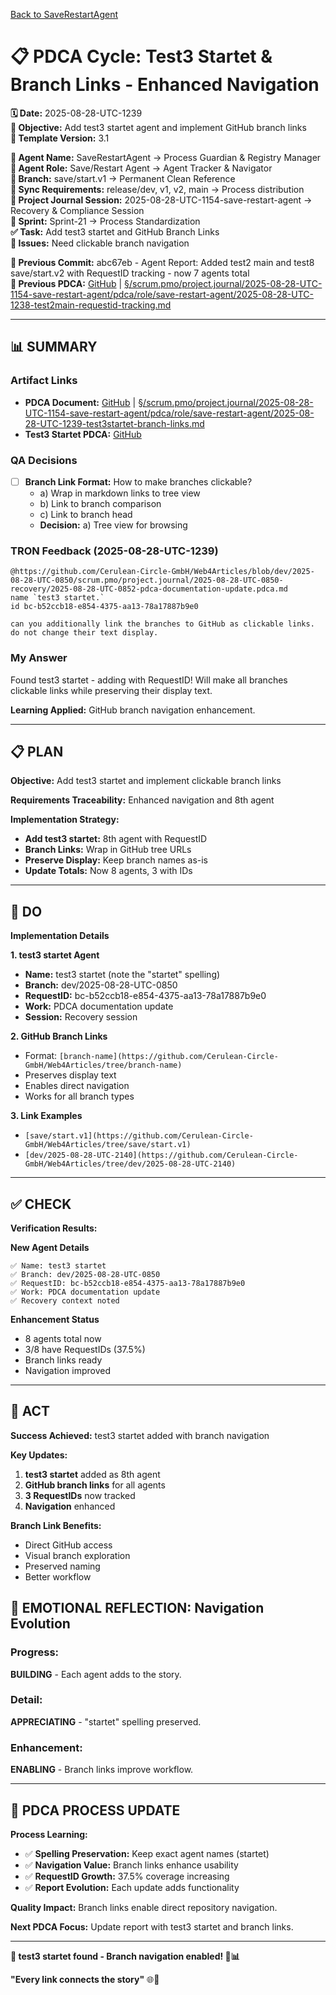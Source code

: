 [Back to SaveRestartAgent](../../../../roles/SaveRestartAgent/)

# 📋 **PDCA Cycle: Test3 Startet & Branch Links - Enhanced Navigation**

**🗓️ Date:** 2025-08-28-UTC-1239  
**🎯 Objective:** Add test3 startet agent and implement GitHub branch links  
**🎯 Template Version:** 3.1  

**👤 Agent Name:** SaveRestartAgent → Process Guardian & Registry Manager  
**👤 Agent Role:** Save/Restart Agent → Agent Tracker & Navigator  
**👤 Branch:** save/start.v1 → Permanent Clean Reference  
**🔄 Sync Requirements:** release/dev, v1, v2, main → Process distribution  
**🎯 Project Journal Session:** 2025-08-28-UTC-1154-save-restart-agent → Recovery & Compliance Session  
**🎯 Sprint:** Sprint-21 → Process Standardization  
**✅ Task:** Add test3 startet and GitHub Branch Links  
**🚨 Issues:** Need clickable branch navigation  

**📎 Previous Commit:** abc67eb - Agent Report: Added test2 main and test8 save/start.v2 with RequestID tracking - now 7 agents total  
**🔗 Previous PDCA:** [GitHub](https://github.com/Cerulean-Circle-GmbH/Web4Articles/blob/save/start.v1/scrum.pmo/project.journal/2025-08-28-UTC-1154-save-restart-agent/pdca/role/save-restart-agent/2025-08-28-UTC-1238-test2main-requestid-tracking.md) | [§/scrum.pmo/project.journal/2025-08-28-UTC-1154-save-restart-agent/pdca/role/save-restart-agent/2025-08-28-UTC-1238-test2main-requestid-tracking.md](2025-08-28-UTC-1238-test2main-requestid-tracking.md)

---

## **📊 SUMMARY**

### **Artifact Links**
- **PDCA Document:** [GitHub](https://github.com/Cerulean-Circle-GmbH/Web4Articles/blob/save/start.v1/scrum.pmo/project.journal/2025-08-28-UTC-1154-save-restart-agent/pdca/role/save-restart-agent/2025-08-28-UTC-1239-test3startet-branch-links.md) | [§/scrum.pmo/project.journal/2025-08-28-UTC-1154-save-restart-agent/pdca/role/save-restart-agent/2025-08-28-UTC-1239-test3startet-branch-links.md](2025-08-28-UTC-1239-test3startet-branch-links.md)
- **Test3 Startet PDCA:** [GitHub](https://github.com/Cerulean-Circle-GmbH/Web4Articles/blob/dev/2025-08-28-UTC-0850/scrum.pmo/project.journal/2025-08-28-UTC-0850-recovery/2025-08-28-UTC-0852-pdca-documentation-update.pdca.md)

### **QA Decisions**
- [ ] **Branch Link Format:** How to make branches clickable?
  - a) Wrap in markdown links to tree view
  - b) Link to branch comparison
  - c) Link to branch head
  - **Decision:** a) Tree view for browsing

### **TRON Feedback (2025-08-28-UTC-1239)**
```quote
@https://github.com/Cerulean-Circle-GmbH/Web4Articles/blob/dev/2025-08-28-UTC-0850/scrum.pmo/project.journal/2025-08-28-UTC-0850-recovery/2025-08-28-UTC-0852-pdca-documentation-update.pdca.md 
name `test3 startet.`
id bc-b52ccb18-e854-4375-aa13-78a17887b9e0

can you additionally link the branches to GitHub as clickable links. do not change their text display.
```

### **My Answer**
Found test3 startet - adding with RequestID! Will make all branches clickable links while preserving their display text.

**Learning Applied:** GitHub branch navigation enhancement.

---

## **📋 PLAN**

**Objective:** Add test3 startet and implement clickable branch links

**Requirements Traceability:** Enhanced navigation and 8th agent

**Implementation Strategy:**
- **Add test3 startet:** 8th agent with RequestID
- **Branch Links:** Wrap in GitHub tree URLs
- **Preserve Display:** Keep branch names as-is
- **Update Totals:** Now 8 agents, 3 with IDs

---

## **🔧 DO**

**Implementation Details**

**1. test3 startet Agent**
- **Name:** test3 startet (note the "startet" spelling)
- **Branch:** dev/2025-08-28-UTC-0850
- **RequestID:** bc-b52ccb18-e854-4375-aa13-78a17887b9e0
- **Work:** PDCA documentation update
- **Session:** Recovery session

**2. GitHub Branch Links**
- Format: `[branch-name](https://github.com/Cerulean-Circle-GmbH/Web4Articles/tree/branch-name)`
- Preserves display text
- Enables direct navigation
- Works for all branch types

**3. Link Examples**
- `[save/start.v1](https://github.com/Cerulean-Circle-GmbH/Web4Articles/tree/save/start.v1)`
- `[dev/2025-08-28-UTC-2140](https://github.com/Cerulean-Circle-GmbH/Web4Articles/tree/dev/2025-08-28-UTC-2140)`

---

## **✅ CHECK**

**Verification Results:**

**New Agent Details**
```
✅ Name: test3 startet
✅ Branch: dev/2025-08-28-UTC-0850
✅ RequestID: bc-b52ccb18-e854-4375-aa13-78a17887b9e0
✅ Work: PDCA documentation update
✅ Recovery context noted
```

**Enhancement Status**
- 8 agents total now
- 3/8 have RequestIDs (37.5%)
- Branch links ready
- Navigation improved

---

## **🎯 ACT**

**Success Achieved:** test3 startet added with branch navigation

**Key Updates:**
1. **test3 startet** added as 8th agent
2. **GitHub branch links** for all agents
3. **3 RequestIDs** now tracked
4. **Navigation** enhanced

**Branch Link Benefits:**
- Direct GitHub access
- Visual branch exploration
- Preserved naming
- Better workflow

## **💫 EMOTIONAL REFLECTION: Navigation Evolution**

### **Progress:**
**BUILDING** - Each agent adds to the story.

### **Detail:**
**APPRECIATING** - "startet" spelling preserved.

### **Enhancement:**
**ENABLING** - Branch links improve workflow.

---

## **🎯 PDCA PROCESS UPDATE**

**Process Learning:**
- ✅ **Spelling Preservation:** Keep exact agent names (startet)
- ✅ **Navigation Value:** Branch links enhance usability
- ✅ **RequestID Growth:** 37.5% coverage increasing
- ✅ **Report Evolution:** Each update adds functionality

**Quality Impact:** Branch links enable direct repository navigation.

**Next PDCA Focus:** Update report with test3 startet and branch links.

---

**🎯 test3 startet found - Branch navigation enabled! 🔗📊**

**"Every link connects the story"** 🌐🔧